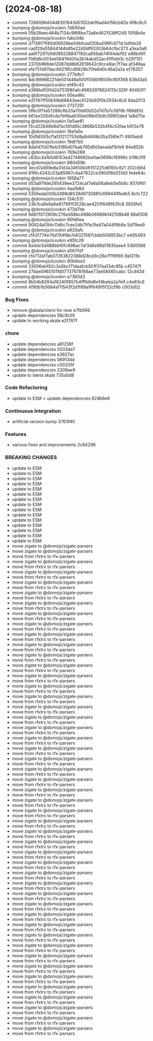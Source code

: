 #  (2024-08-18)


* commit 7286096404d6301643d51552de16ad4e156cb82e 6f8c8c5
* bumping @domojs/icookin 7d640ad
* commit 55b28eec464b7134c98f8be73a6e4621538ff249 1058b4e
* bumping @domojs/icookin fabc04b
* commit d7136f7ff40d06928be04bfcaa120ba096fc671d bdfde26
* commit cadf29a55844144b85e22d0df93303b64c1bc373 a3ea3a6
* commit aa6f7297b56089228847192ca656ab74f44def92 e88b491
* commit f1dfd8c003ee58419400a3b14abd52ac41f5dd3c b297101
* commit 2370b966de12087dd8b62619642c9cce8ac7f7aa af349aa
* commit efe751d97dac94219fcd9829b70fe6d0c46a2a2a ef78357
* bumping @domojs/icookin 277b9c1
* commit 8dc99966221de501446a500f5580f8009c90f368 636d3a5
* bumping @domojs/icookin ef49c43
* commit a388bd500d2d753980afc49853978624113c326f 40463f1
* bumping @domojs/icookin 00ea46c
* commit e2f787ff50649b68843eec6120b92f0e2934c6c6 8da2013
* bumping @domojs/icookin 273725f
* commit 5f6c5f11a57288c6b20a70b80b52d7d7b7c0919b f89d81d
* commit b61ee3354fcda7bf8aa630ee08b45b9c599f2ded 1a8d75a
* bumping @domojs/icookin 0e5ae81
* commit f3cd22848b8d7ac1d1d85c3866b532b4f4c53faa b5f2e78
* bumping @domojs/icookin 16e1a5e
* commit 10d56593cf1a12f217753d8a9d469b35a356fe71 4905eb8
* bumping @domojs/icookin 19df7b5
* commit 8dafd70d76eb3166d07bab760dfd3aeadaf1bfe9 84e852b
* bumping @domojs/icookin 769e289
* commit c83bc4a1b5d6153ed2749892be0ae5698c16996c b19b3f8
* bumping @domojs/icookin 880d59b
* commit 3ecd7a569e8a31d3a34f00b06151225d8160c821 202c684
* commit 61f6c4242c03a85967c4a47822ce390d16d251d3 fede64c
* bumping @domojs/icookin 1658a77
* commit d53a979de265439ee3724caf7a6a56a8eb5e5b8c 857df61
* bumping @domojs/icookin 4aa1b6d
* commit 5356eda030b2488d8539d9730881c696449fedb5 8cfc722
* bumping @domojs/icookin 134c531
* commit 23b7ca9e6a6e817991f3528cae4201f648f63fc8 3926fe5
* bumping @domojs/icookin 473d7de
* commit 9d87f072608c276ed58bc688b06989b142108b48 68af308
* bumping @domojs/icookin 90fd0ea
* commit 90924a094c11d6c7cee2db791e3fe47a044f9b9a 5d79ea9
* bumping @domojs/icookin a920afc
* commit cf431774e74d784f8e7e6321587cbbb508953bc7 e485493
* bumping @domojs/icookin e95fc28
* commit 8a4dc5d488bbf0fc696ac7af3d6a98d11835aee4 5360068
* bumping @domojs/icookin d067fd1
* commit cfe712af7ab07263822388d28cd3c26e7f1f6f85 9a1211b
* bumping @domojs/icookin 90b6ee3
* commit 33006ebf62c2e5bcf71daa1cb501f37ea13dc95b c45747f
* commit 274ae0965101fd07737678166ae77ae08465cabc 12c4634
* bumping @domojs/icookin a7360d3
* commit 8b04b8264a16240f857b4fffb6d6e14beba2a7e0 c4e83c6
* commit 4f90b1b5684af11543f2d1f89a9f649f5f32cf9b c003d02


### Bug Fixes

* remove @akala/client for now e7fb566
* update dependencies 58c9c05
* update to working akala e2f787f


### chore

* update dependencies a81256f
* update dependencies 0203da7
* update dependencies e3927ac
* update dependencies 06913dd
* update dependencies c00335f
* update dependencies 2309ee9
* update to latest akala 735a5d8


### Code Refactoring

* update to ESM + update dependencies 624b6e6


### Continuous Integration

* artificial version bump 3763f40


### Features

* various fixes and improvements 2c64296


### BREAKING CHANGES

* update to ESM
* update to ESM
* update to ESM
* update to ESM
* update to ESM
* update to ESM
* update to ESM
* update to ESM
* update to ESM
* update to ESM
* update to ESM
* update to ESM
* update to ESM
* update to ESM
* update to ESM
* move zigate to @domojs/zigate-parsers
* move zigate to @domojs/zigate-parsers
* move from rfxtrx to rfx-parsers
* move zigate to @domojs/zigate-parsers
* move from rfxtrx to rfx-parsers
* move zigate to @domojs/zigate-parsers
* move from rfxtrx to rfx-parsers
* move zigate to @domojs/zigate-parsers
* move from rfxtrx to rfx-parsers
* move zigate to @domojs/zigate-parsers
* move from rfxtrx to rfx-parsers
* move zigate to @domojs/zigate-parsers
* move from rfxtrx to rfx-parsers
* move zigate to @domojs/zigate-parsers
* move from rfxtrx to rfx-parsers
* move zigate to @domojs/zigate-parsers
* move from rfxtrx to rfx-parsers
* move zigate to @domojs/zigate-parsers
* move from rfxtrx to rfx-parsers
* move zigate to @domojs/zigate-parsers
* move from rfxtrx to rfx-parsers
* move zigate to @domojs/zigate-parsers
* move from rfxtrx to rfx-parsers
* move zigate to @domojs/zigate-parsers
* move from rfxtrx to rfx-parsers
* move zigate to @domojs/zigate-parsers
* move from rfxtrx to rfx-parsers
* move zigate to @domojs/zigate-parsers
* move from rfxtrx to rfx-parsers
* move zigate to @domojs/zigate-parsers
* move from rfxtrx to rfx-parsers
* move zigate to @domojs/zigate-parsers
* move from rfxtrx to rfx-parsers
* move zigate to @domojs/zigate-parsers
* move from rfxtrx to rfx-parsers
* move zigate to @domojs/zigate-parsers
* move from rfxtrx to rfx-parsers
* move zigate to @domojs/zigate-parsers
* move from rfxtrx to rfx-parsers
* move zigate to @domojs/zigate-parsers
* move from rfxtrx to rfx-parsers
* move zigate to @domojs/zigate-parsers
* move from rfxtrx to rfx-parsers
* move zigate to @domojs/zigate-parsers
* move from rfxtrx to rfx-parsers
* move zigate to @domojs/zigate-parsers
* move from rfxtrx to rfx-parsers
* move zigate to @domojs/zigate-parsers
* move from rfxtrx to rfx-parsers
* move zigate to @domojs/zigate-parsers
* move from rfxtrx to rfx-parsers
* move zigate to @domojs/zigate-parsers
* move from rfxtrx to rfx-parsers
* move zigate to @domojs/zigate-parsers
* move from rfxtrx to rfx-parsers
* move zigate to @domojs/zigate-parsers
* move from rfxtrx to rfx-parsers
* move zigate to @domojs/zigate-parsers
* move from rfxtrx to rfx-parsers
* move zigate to @domojs/zigate-parsers
* move from rfxtrx to rfx-parsers
* move zigate to @domojs/zigate-parsers
* move from rfxtrx to rfx-parsers
* move zigate to @domojs/zigate-parsers
* move from rfxtrx to rfx-parsers
* move zigate to @domojs/zigate-parsers
* move from rfxtrx to rfx-parsers
* move zigate to @domojs/zigate-parsers
* move from rfxtrx to rfx-parsers
* move zigate to @domojs/zigate-parsers
* move from rfxtrx to rfx-parsers
* move zigate to @domojs/zigate-parsers
* move from rfxtrx to rfx-parsers
* move zigate to @domojs/zigate-parsers
* move from rfxtrx to rfx-parsers
* move zigate to @domojs/zigate-parsers
* move from rfxtrx to rfx-parsers
* move zigate to @domojs/zigate-parsers
* move from rfxtrx to rfx-parsers
* move zigate to @domojs/zigate-parsers
* move from rfxtrx to rfx-parsers
* move zigate to @domojs/zigate-parsers
* move from rfxtrx to rfx-parsers
* move zigate to @domojs/zigate-parsers
* move from rfxtrx to rfx-parsers
* move zigate to @domojs/zigate-parsers
* move from rfxtrx to rfx-parsers
* move zigate to @domojs/zigate-parsers
* move from rfxtrx to rfx-parsers
* move zigate to @domojs/zigate-parsers
* move from rfxtrx to rfx-parsers
* move zigate to @domojs/zigate-parsers
* move from rfxtrx to rfx-parsers
* move zigate to @domojs/zigate-parsers
* move from rfxtrx to rfx-parsers



